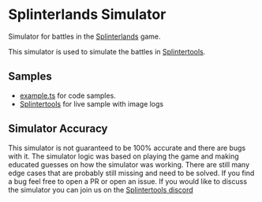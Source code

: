 # Splinterlands Simulator

Simulator for battles in the [Splinterlands](https://splinterlands.com) game.

This simulator is used to simulate the battles in [Splintertools](https://splintertools.io).

## Samples

- [example.ts](/example.ts) for code samples.
- [Splintertools](https://splintertools.io/custom-battle) for live sample with image logs

## Simulator Accuracy

This simulator is not guaranteed to be 100% accurate and there are bugs with it. The simulator logic was based on playing the game and making educated guesses on how the simulator was working. There are still many edge cases that are probably still missing and need to be solved. If you find a bug feel free to open a PR or open an issue. If you would like to discuss the simulator you can join us on the [Splintertools discord](https://discord.com/invite/CHS3dxZmrM)
